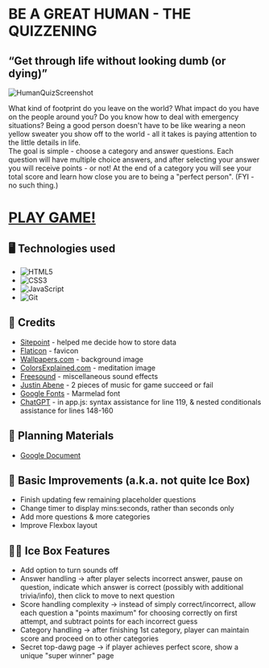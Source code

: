 # BE A GREAT HUMAN - THE QUIZZENING
## “Get through life without looking dumb (or dying)”

![HumanQuizScreenshot](https://github.com/rbozek/Quiz-BeAGreatHuman/assets/152832616/d905db61-01da-4e76-a194-17f4368af168)

What kind of footprint do you leave on the world? What impact do you have on the people around you? Do you know how to deal with emergency situations? Being a good person doesn't have to be like wearing a neon yellow sweater you show off to the world - all it takes is paying attention to the little details in life.<br>
The goal is simple - choose a category and answer questions. Each question will have multiple choice answers, and after selecting your answer you will receive points - or not! At the end of a category you will see your total score and learn how close you are to being a "perfect person". (FYI - no such thing.)

# [PLAY GAME!](https://quiz-beagreathuman.netlify.app/)

## :desktop_computer:	Technologies used 

- ![HTML5](https://img.shields.io/badge/html5-%23E34F26.svg?style=for-the-badge&logo=html5&logoColor=white)
- ![CSS3](https://img.shields.io/badge/css3-%231572B6.svg?style=for-the-badge&logo=css3&logoColor=white)
- ![JavaScript](https://img.shields.io/badge/javascript-%23323330.svg?style=for-the-badge&logo=javascript&logoColor=%23F7DF1E)
- ![Git](https://img.shields.io/badge/git-%23F05033.svg?style=for-the-badge&logo=git&logoColor=white)

## :handshake:	Credits

- [Sitepoint](https://www.sitepoint.com/simple-javascript-quiz/) - helped me decide how to store data
- [Flaticon](https://www.flaticon.com/) - favicon
- [Wallpapers.com](https://wallpapers.com/background/abstract-and-artistic-tile-background-idgwxxk9z0oyx967.html) - background image
- [ColorsExplained.com](https://www.colorsexplained.com/) - meditation image
- [Freesound](https://freesound.org/) - miscellaneous sound effects
- [Justin Abene](https://github.com/jmca) - 2 pieces of music for game succeed or fail
- [Google Fonts](https://fonts.google.com/specimen/Marmelad) - Marmelad font
- [ChatGPT](https://chat.openai.com) - in app.js: syntax assistance for line 119, & nested conditionals assistance for lines 148-160

## :brain:	Planning Materials
- [Google Document](https://docs.google.com/document/d/113u75inesnjXXG_PjuJ-9mHIlA8qXYocUYC1vlsqJ4E/edit?usp=drive_link)

## :wrench:	Basic Improvements (a.k.a. not quite Ice Box)

- Finish updating few remaining placeholder questions
- Change timer to display mins:seconds, rather than seconds only
- Add more questions & more categories
- Improve Flexbox layout

## :ice_cube::boxing_glove: Ice Box Features 

- Add option to turn sounds off
- Answer handling -> after player selects incorrect answer, pause on question, indicate which answer is correct (possibly with additional trivia/info), then click to move to next question
- Score handling complexity -> instead of simply correct/incorrect, allow each question a "points maximum" for choosing correctly on first attempt, and subtract points for each incorrect guess
- Category handling -> after finishing 1st category, player can maintain score and proceed on to other categories
- Secret top-dawg page -> if player achieves perfect score, show a unique "super winner" page